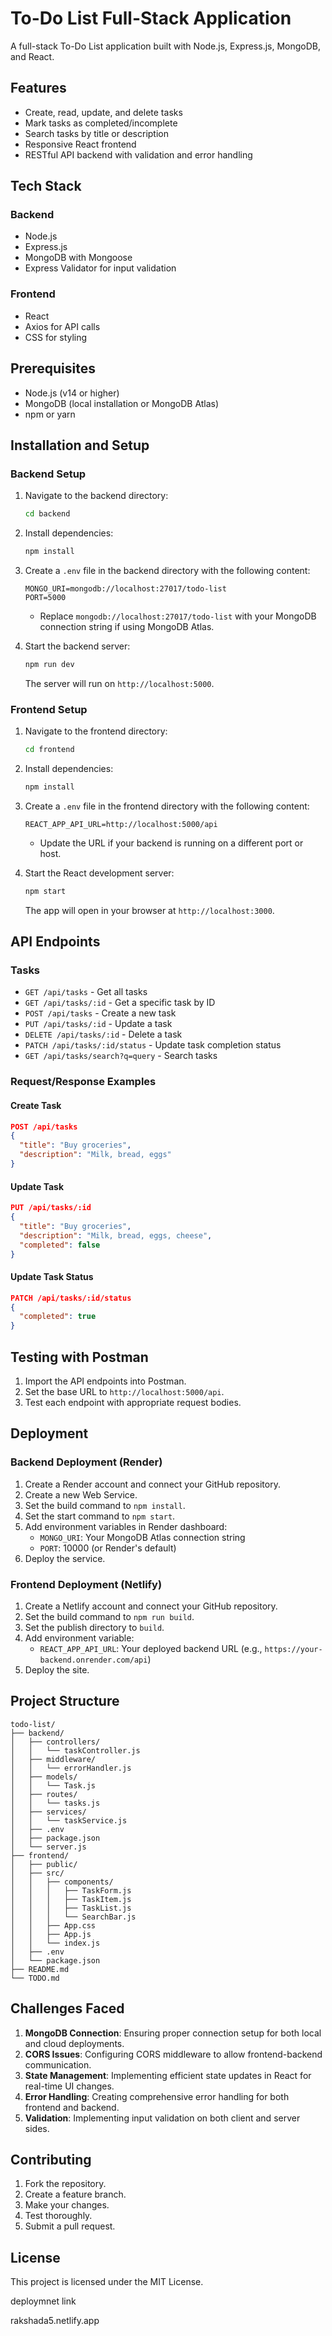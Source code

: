 # To-Do List Full-Stack Application

A full-stack To-Do List application built with Node.js, Express.js, MongoDB, and React.

## Features

- Create, read, update, and delete tasks
- Mark tasks as completed/incomplete
- Search tasks by title or description
- Responsive React frontend
- RESTful API backend with validation and error handling

## Tech Stack

### Backend
- Node.js
- Express.js
- MongoDB with Mongoose
- Express Validator for input validation

### Frontend
- React
- Axios for API calls
- CSS for styling

## Prerequisites

- Node.js (v14 or higher)
- MongoDB (local installation or MongoDB Atlas)
- npm or yarn

## Installation and Setup

### Backend Setup

1. Navigate to the backend directory:
   ```bash
   cd backend
   ```

2. Install dependencies:
   ```bash
   npm install
   ```

3. Create a `.env` file in the backend directory with the following content:
   ```
   MONGO_URI=mongodb://localhost:27017/todo-list
   PORT=5000
   ```
   - Replace `mongodb://localhost:27017/todo-list` with your MongoDB connection string if using MongoDB Atlas.

4. Start the backend server:
   ```bash
   npm run dev
   ```
   The server will run on `http://localhost:5000`.

### Frontend Setup

1. Navigate to the frontend directory:
   ```bash
   cd frontend
   ```

2. Install dependencies:
   ```bash
   npm install
   ```

3. Create a `.env` file in the frontend directory with the following content:
   ```
   REACT_APP_API_URL=http://localhost:5000/api
   ```
   - Update the URL if your backend is running on a different port or host.

4. Start the React development server:
   ```bash
   npm start
   ```
   The app will open in your browser at `http://localhost:3000`.

## API Endpoints

### Tasks

- `GET /api/tasks` - Get all tasks
- `GET /api/tasks/:id` - Get a specific task by ID
- `POST /api/tasks` - Create a new task
- `PUT /api/tasks/:id` - Update a task
- `DELETE /api/tasks/:id` - Delete a task
- `PATCH /api/tasks/:id/status` - Update task completion status
- `GET /api/tasks/search?q=query` - Search tasks

### Request/Response Examples

#### Create Task
```json
POST /api/tasks
{
  "title": "Buy groceries",
  "description": "Milk, bread, eggs"
}
```

#### Update Task
```json
PUT /api/tasks/:id
{
  "title": "Buy groceries",
  "description": "Milk, bread, eggs, cheese",
  "completed": false
}
```

#### Update Task Status
```json
PATCH /api/tasks/:id/status
{
  "completed": true
}
```

## Testing with Postman

1. Import the API endpoints into Postman.
2. Set the base URL to `http://localhost:5000/api`.
3. Test each endpoint with appropriate request bodies.

## Deployment

### Backend Deployment (Render)

1. Create a Render account and connect your GitHub repository.
2. Create a new Web Service.
3. Set the build command to `npm install`.
4. Set the start command to `npm start`.
5. Add environment variables in Render dashboard:
   - `MONGO_URI`: Your MongoDB Atlas connection string
   - `PORT`: 10000 (or Render's default)
6. Deploy the service.

### Frontend Deployment (Netlify)

1. Create a Netlify account and connect your GitHub repository.
2. Set the build command to `npm run build`.
3. Set the publish directory to `build`.
4. Add environment variable:
   - `REACT_APP_API_URL`: Your deployed backend URL (e.g., `https://your-backend.onrender.com/api`)
5. Deploy the site.

## Project Structure

```
todo-list/
├── backend/
│   ├── controllers/
│   │   └── taskController.js
│   ├── middleware/
│   │   └── errorHandler.js
│   ├── models/
│   │   └── Task.js
│   ├── routes/
│   │   └── tasks.js
│   ├── services/
│   │   └── taskService.js
│   ├── .env
│   ├── package.json
│   └── server.js
├── frontend/
│   ├── public/
│   ├── src/
│   │   ├── components/
│   │   │   ├── TaskForm.js
│   │   │   ├── TaskItem.js
│   │   │   ├── TaskList.js
│   │   │   └── SearchBar.js
│   │   ├── App.css
│   │   ├── App.js
│   │   └── index.js
│   ├── .env
│   └── package.json
├── README.md
└── TODO.md
```

## Challenges Faced

1. **MongoDB Connection**: Ensuring proper connection setup for both local and cloud deployments.
2. **CORS Issues**: Configuring CORS middleware to allow frontend-backend communication.
3. **State Management**: Implementing efficient state updates in React for real-time UI changes.
4. **Error Handling**: Creating comprehensive error handling for both frontend and backend.
5. **Validation**: Implementing input validation on both client and server sides.

## Contributing

1. Fork the repository.
2. Create a feature branch.
3. Make your changes.
4. Test thoroughly.
5. Submit a pull request.

## License

This project is licensed under the MIT License.


deploymnet link 

rakshada5.netlify.app
